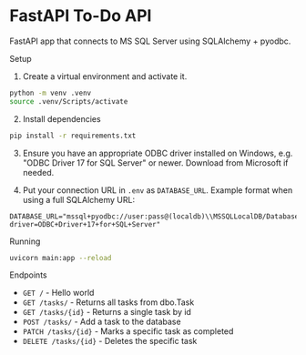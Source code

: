 # FastAPI To-Do API

FastAPI app that connects to MS SQL Server using SQLAlchemy + pyodbc.

Setup
1. Create a virtual environment and activate it.

```bash
python -m venv .venv
source .venv/Scripts/activate
```

2. Install dependencies

```bash
pip install -r requirements.txt
```

3. Ensure you have an appropriate ODBC driver installed on Windows, e.g. "ODBC Driver 17 for SQL Server" or newer. Download from Microsoft if needed.

4. Put your connection URL in `.env` as `DATABASE_URL`. Example format when using a full SQLAlchemy URL:

```
DATABASE_URL="mssql+pyodbc://user:pass@(localdb)\\MSSQLLocalDB/DatabaseName?driver=ODBC+Driver+17+for+SQL+Server"
```

Running

```bash
uvicorn main:app --reload
```

Endpoints
- `GET /` - Hello world
- `GET /tasks/` - Returns all tasks from dbo.Task
- `GET /tasks/{id}` - Returns a single task by id
- `POST /tasks/` - Add a task to the database
- `PATCH /tasks/{id}` - Marks a specific task as completed
- `DELETE /tasks/{id}` - Deletes the specific task

